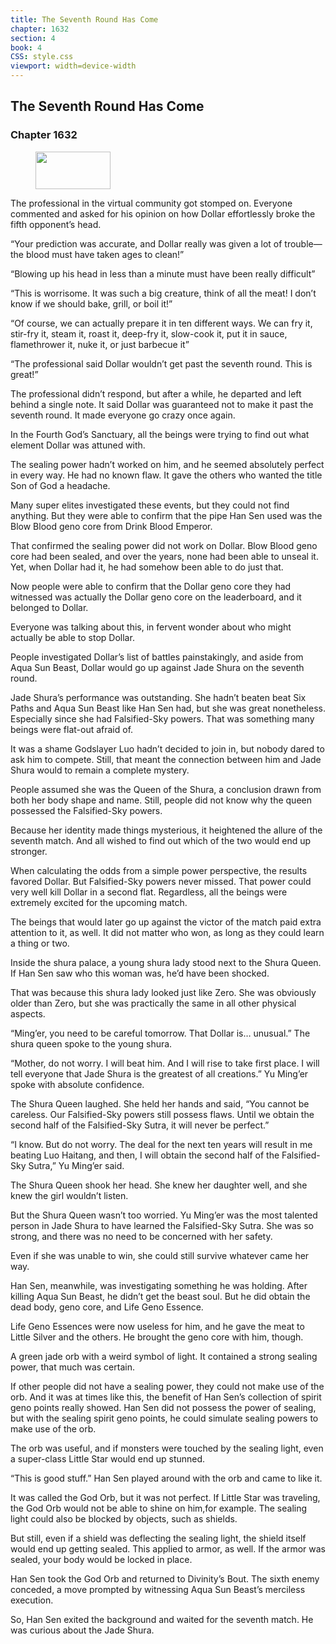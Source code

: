 ```yaml
---
title: The Seventh Round Has Come
chapter: 1632
section: 4
book: 4
CSS: style.css
viewport: width=device-width
---
```


## The Seventh Round Has Come

### Chapter 1632

<figure>
	<img src="../Images/gem.gif" alt="" id="gem" width="120" height="60" />
</figure>

The professional in the virtual community got stomped on. Everyone commented and asked for his opinion on how Dollar effortlessly broke the fifth opponent’s head.

“Your prediction was accurate, and Dollar really was given a lot of trouble—the blood must have taken ages to clean!”

“Blowing up his head in less than a minute must have been really difficult”

“This is worrisome. It was such a big creature, think of all the meat! I don’t know if we should bake, grill, or boil it!”

“Of course, we can actually prepare it in ten different ways. We can fry it, stir-fry it, steam it, roast it, deep-fry it, slow-cook it, put it in sauce, flamethrower it, nuke it, or just barbecue it”

“The professional said Dollar wouldn’t get past the seventh round. This is great!”

The professional didn’t respond, but after a while, he departed and left behind a single note. It said Dollar was guaranteed not to make it past the seventh round. It made everyone go crazy once again.

In the Fourth God’s Sanctuary, all the beings were trying to find out what element Dollar was attuned with.

The sealing power hadn’t worked on him, and he seemed absolutely perfect in every way. He had no known flaw. It gave the others who wanted the title Son of God a headache.

Many super elites investigated these events, but they could not find anything. But they were able to confirm that the pipe Han Sen used was the Blow Blood geno core from Drink Blood Emperor.

That confirmed the sealing power did not work on Dollar. Blow Blood geno core had been sealed, and over the years, none had been able to unseal it. Yet, when Dollar had it, he had somehow been able to do just that.

Now people were able to confirm that the Dollar geno core they had witnessed was actually the Dollar geno core on the leaderboard, and it belonged to Dollar.

Everyone was talking about this, in fervent wonder about who might actually be able to stop Dollar.

People investigated Dollar’s list of battles painstakingly, and aside from Aqua Sun Beast, Dollar would go up against Jade Shura on the seventh round.

Jade Shura’s performance was outstanding. She hadn’t beaten beat Six Paths and Aqua Sun Beast like Han Sen had, but she was great nonetheless. Especially since she had Falsified-Sky powers. That was something many beings were flat-out afraid of.

It was a shame Godslayer Luo hadn’t decided to join in, but nobody dared to ask him to compete. Still, that meant the connection between him and Jade Shura would to remain a complete mystery.

People assumed she was the Queen of the Shura, a conclusion drawn from both her body shape and name. Still, people did not know why the queen possessed the Falsified-Sky powers.

Because her identity made things mysterious, it heightened the allure of the seventh match. And all wished to find out which of the two would end up stronger.

When calculating the odds from a simple power perspective, the results favored Dollar. But Falsified-Sky powers never missed. That power could very well kill Dollar in a second flat. Regardless, all the beings were extremely excited for the upcoming match.

The beings that would later go up against the victor of the match paid extra attention to it, as well. It did not matter who won, as long as they could learn a thing or two.

Inside the shura palace, a young shura lady stood next to the Shura Queen. If Han Sen saw who this woman was, he’d have been shocked.

That was because this shura lady looked just like Zero. She was obviously older than Zero, but she was practically the same in all other physical aspects.

“Ming’er, you need to be careful tomorrow. That Dollar is… unusual.” The shura queen spoke to the young shura.

“Mother, do not worry. I will beat him. And I will rise to take first place. I will tell everyone that Jade Shura is the greatest of all creations.” Yu Ming’er spoke with absolute confidence.

The Shura Queen laughed. She held her hands and said, “You cannot be careless. Our Falsified-Sky powers still possess flaws. Until we obtain the second half of the Falsified-Sky Sutra, it will never be perfect.”

“I know. But do not worry. The deal for the next ten years will result in me beating Luo Haitang, and then, I will obtain the second half of the Falsified-Sky Sutra,” Yu Ming’er said.

The Shura Queen shook her head. She knew her daughter well, and she knew the girl wouldn’t listen.

But the Shura Queen wasn’t too worried. Yu Ming’er was the most talented person in Jade Shura to have learned the Falsified-Sky Sutra. She was so strong, and there was no need to be concerned with her safety.

Even if she was unable to win, she could still survive whatever came her way.

Han Sen, meanwhile, was investigating something he was holding. After killing Aqua Sun Beast, he didn’t get the beast soul. But he did obtain the dead body, geno core, and Life Geno Essence.

Life Geno Essences were now useless for him, and he gave the meat to Little Silver and the others. He brought the geno core with him, though.

A green jade orb with a weird symbol of light. It contained a strong sealing power, that much was certain.

If other people did not have a sealing power, they could not make use of the orb. And it was at times like this, the benefit of Han Sen’s collection of spirit geno points really showed. Han Sen did not possess the power of sealing, but with the sealing spirit geno points, he could simulate sealing powers to make use of the orb.

The orb was useful, and if monsters were touched by the sealing light, even a super-class Little Star would end up stunned.

“This is good stuff.” Han Sen played around with the orb and came to like it.

It was called the God Orb, but it was not perfect. If Little Star was traveling, the God Orb would not be able to shine on him,for example. The sealing light could also be blocked by objects, such as shields.

But still, even if a shield was deflecting the sealing light, the shield itself would end up getting sealed. This applied to armor, as well. If the armor was sealed, your body would be locked in place.

Han Sen took the God Orb and returned to Divinity’s Bout. The sixth enemy conceded, a move prompted by witnessing Aqua Sun Beast’s merciless execution.

So, Han Sen exited the background and waited for the seventh match. He was curious about the Jade Shura.